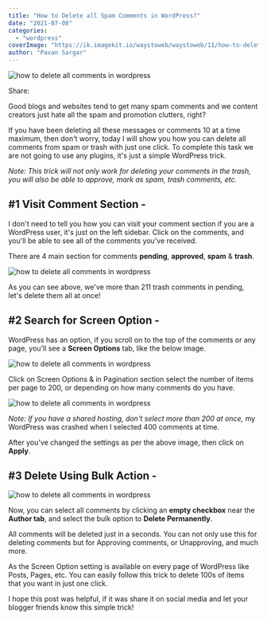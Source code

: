 ```yaml
---
title: "How to Delete all Spam Comments in WordPress?"
date: "2021-07-08"
categories: 
  - "wordpress"
coverImage: "https://ik.imagekit.io/waystoweb/waystoweb/11/how-to-delete-all-comments-in-wordpress.jpg?updatedAt=1682356498558"
author: "Pavan Sargar"
---
```


![how to delete all comments in wordpress](https://ik.imagekit.io/waystoweb/waystoweb/11/how-to-delete-all-comments-in-wordpress.jpg?updatedAt=1682356498558)

Share:

Good blogs and websites tend to get many spam comments and we content creators just hate all the spam and promotion clutters, right?

If you have been deleting all these messages or comments 10 at a time maximum, then don't worry, today I will show you how you can delete all comments from spam or trash with just one click. To complete this task we are not going to use any plugins, it's just a simple WordPress trick.

_Note: This trick will not only work for deleting your comments in the trash, you will also be able to approve, mark as spam, trash comments, etc._

## #1 Visit Comment Section -

I don't need to tell you how you can visit your comment section if you are a WordPress user, it's just on the left sidebar. Click on the comments, and you'll be able to see all of the comments you've received.

There are 4 main section for comments **pending**, **approved**, **spam** & **trash**.

![how to delete all comments in wordpress](https://ik.imagekit.io/waystoweb/waystoweb/11/trash.png?updatedAt=1682356498493)

As you can see above, we've more than 211 trash comments in pending, let's delete them all at once!

## #2 Search for Screen Option -

WordPress has an option, if you scroll on to the top of the comments or any page, you'll see a **Screen Options** tab, like the below image.

![how to delete all comments in wordpress](https://ik.imagekit.io/waystoweb/waystoweb/11/screen-options.png?updatedAt=1682356498245)

Click on Screen Options & in Pagination section select the number of items per page to 200, or depending on how many comments do you have.

![how to delete all comments in wordpress](https://ik.imagekit.io/waystoweb/waystoweb/11/200-items-show.png?updatedAt=1682356498539)

_Note: If you have a shared hosting, don't select more than 200 at once,_ my WordPress was crashed when I selected 400 comments at time.

After you've changed the settings as per the above image, then click on **Apply**.

## #3 Delete Using Bulk Action -

![how to delete all comments in wordpress](https://ik.imagekit.io/waystoweb/waystoweb/11/delete-trash.png?updatedAt=1682356498335)

Now, you can select all comments by clicking an **empty checkbox** near the **Author tab**, and select the bulk option to **Delete Permanently**.

All comments will be deleted just in a seconds. You can not only use this for deleting comments but for Approving comments, or Unapproving, and much more.

As the Screen Option setting is available on every page of WordPress like Posts, Pages, etc. You can easily follow this trick to delete 100s of items that you want in just one click.

I hope this post was helpful, if it was share it on social media and let your blogger friends know this simple trick!
